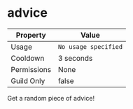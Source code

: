 # advice

| Property | Value |
|----------|-------|
| Usage | `No usage specified` |
| Cooldown | 3 seconds |
| Permissions | None |
| Guild Only | false |

Get a random piece of advice!